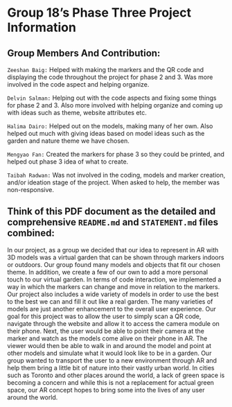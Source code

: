 # Group 18’s Phase Three Project Information

## Group Members And Contribution: 

`Zeeshan Baig:` Helped with making the markers and the QR code and displaying the code throughout the project for phase 2 and 3. Was more involved in the code aspect and helping organize. 

`Delvin Salman:` Helping out with the code aspects and fixing some things for phase 2 and 3. Also more involved with helping organize and coming up with ideas such as theme, website attributes etc. 

`Halima Dairo:` Helped out on the models, making many of her own. Also helped out much with giving ideas based on model ideas such as the garden and nature theme we have chosen. 

`Mengyao Fan:` Created the markers for phase 3 so they could be printed, and helped out phase 3 idea of what to create.

`Taibah Radwan:` Was not involved in the coding, models and marker creation, and/or ideation stage of the project. When asked to help, the member was non-responsive.

 ## Think of this PDF document as the detailed and comprehensive `README.md` and `STATEMENT.md` files combined: 

In our project, as a group we decided that our idea to represent in AR with 3D models was a virtual garden that can be shown through markers indoors or outdoors. Our group found many models and objects that fit our chosen theme. In addition, we create a few of our own to add a more personal touch to our virtual garden. In terms of code interaction, we implemented a way in which the markers can change and move in relation to the markers. Our project also includes a wide variety of models in order to use the best to the best we can and fill it out like a real garden. The many varieties of models are just another enhancement to the overall user experience. Our goal for this project was to allow the user to simply scan a QR code, navigate through the website and allow it to access the camera module on their phone. Next, the user would be able to point their camera at the marker and watch as the models come alive on their phone in AR. The viewer would then be able to walk in and around the model and point at other models and simulate what it would look like to be in a garden. Our group wanted to transport the user to a new environment through AR and help them bring a little bit of nature into their vastly urban world. In cities such as Toronto and other places around the world, a lack of green space is becoming a concern and while this is not a replacement for actual green space, our AR concept hopes to bring some into the lives of any user around the world.
